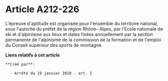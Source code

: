 # Article A212-226

L'épreuve d'aptitude est organisée pour l'ensemble du territoire national, sous l'autorité du préfet de la région Rhône-
Alpes, par l'Ecole nationale de ski et d'alpinisme aux lieux et dates fixées annuellement par la section permanente de
l'alpinisme de la commission de la formation et de l'emploi du Conseil supérieur des sports de montagne.

**Liens relatifs à cet article**

	**Créé par**:

	  - Arrêté du 18 janvier 2010 - art. 1
